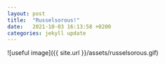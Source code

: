 ```yaml
---
layout: post
title:  "Russelsorous!"
date:   2021-10-03 16:13:58 +0200
categories: jekyll update
---
```

![useful image]({{ site.url }}/assets/russelsorous.gif)
